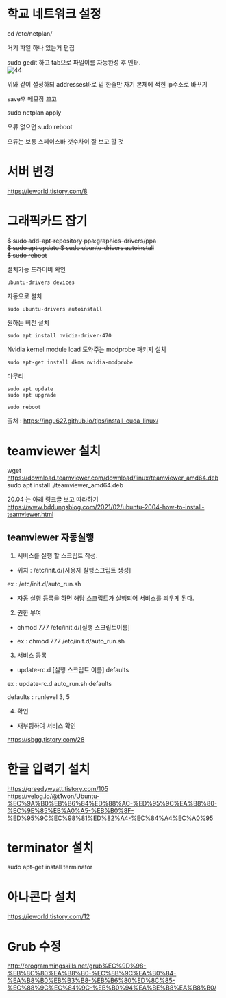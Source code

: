 # 학교 네트워크 설정

cd /etc/netplan/

거기 파일 하나 있는거 편집

sudo gedit 하고 tab으로 파일이름 자동완성 후 엔터.   
![44](https://user-images.githubusercontent.com/40755420/145689717-8ea0c46e-958f-42fa-813a-5aeb02a3a658.png)



위와 같이 설정하되 addresses바로 밑 한줄만 자기 본체에 적힌 ip주소로 바꾸기

save후 메모장 끄고

sudo netplan apply

오류 없으면 sudo reboot

오류는 보통 스페이스바 갯수차이 잘 보고 할 것

# 서버 변경
  
https://ieworld.tistory.com/8


# 그래픽카드 잡기


~~$ sudo add-apt-repository ppa:graphics-drivers/ppa  
$ sudo apt update 
$ sudo ubuntu-drivers autoinstall  
$ sudo reboot~~  

설치가능 드라이버 확인 
```
ubuntu-drivers devices
```

자동으로 설치
```
sudo ubuntu-drivers autoinstall
```

원하는 버전 설치
```
sudo apt install nvidia-driver-470
```  
Nvidia kernel module load 도와주는 modprobe 패키지 설치
```
sudo apt-get install dkms nvidia-modprobe
```

마무리
```
sudo apt update
sudo apt upgrade

sudo reboot
```
출처 : https://ingu627.github.io/tips/install_cuda_linux/  

# teamviewer 설치  

wget https://download.teamviewer.com/download/linux/teamviewer_amd64.deb   
sudo apt install ./teamviewer_amd64.deb   

20.04 는 아래 링크글 보고 따라하기
https://www.bddungsblog.com/2021/02/ubuntu-2004-how-to-install-teamviewer.html

## teamviewer 자동실행
1. 서비스를 실행 할 스크립트 작성.

  - 위치 : /etc/init.d/[사용자 실행스크립트 생성]

  ex : /etc/init.d/auto_run.sh

  - 자동 실행 등록을 하면 해당 스크립트가 실행되어 서비스를 띄우게 된다.



2. 권한 부여

  - chmod 777 /etc/init.d/[실행 스크립트이름]

  - ex : chmod 777 /etc/init.d/auto_run.sh



3. 서비스 등록

  - update-rc.d [실행 스크립트 이름] defaults

  ex : update-rc.d auto_run.sh defaults

  

  defaults : runlevel 3, 5



4. 확인 

  - 재부팅하여 서비스 확인

https://sbgg.tistory.com/28


# 한글 입력기 설치
https://greedywyatt.tistory.com/105  
https://velog.io/@t1won/Ubuntu-%EC%9A%B0%EB%B6%84%ED%88%AC-%ED%95%9C%EA%B8%80-%EC%9E%85%EB%A0%A5-%EB%B0%8F-%ED%95%9C%EC%98%81%ED%82%A4-%EC%84%A4%EC%A0%95

# terminator 설치  
sudo apt-get install terminator

# 아나콘다 설치  
https://ieworld.tistory.com/12

# Grub 수정  
http://programmingskills.net/grub%EC%9D%98-%EB%8C%80%EA%B8%B0-%EC%8B%9C%EA%B0%84-%EA%B8%B0%EB%B3%B8-%EB%B6%80%ED%8C%85-%EC%88%9C%EC%84%9C-%EB%B0%94%EA%BE%B8%EA%B8%B0/


